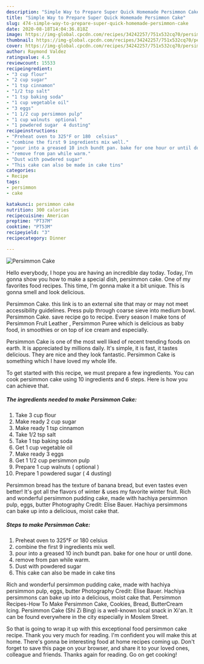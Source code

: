 ```yaml
---
description: "Simple Way to Prepare Super Quick Homemade Persimmon Cake"
title: "Simple Way to Prepare Super Quick Homemade Persimmon Cake"
slug: 474-simple-way-to-prepare-super-quick-homemade-persimmon-cake
date: 2020-08-18T14:04:36.818Z
image: https://img-global.cpcdn.com/recipes/34242257/751x532cq70/persimmon-cake-recipe-main-photo.jpg
thumbnail: https://img-global.cpcdn.com/recipes/34242257/751x532cq70/persimmon-cake-recipe-main-photo.jpg
cover: https://img-global.cpcdn.com/recipes/34242257/751x532cq70/persimmon-cake-recipe-main-photo.jpg
author: Raymond Valdez
ratingvalue: 4.5
reviewcount: 15533
recipeingredient:
- "3 cup flour"
- "2 cup sugar"
- "1 tsp cinnamon"
- "1/2 tsp salt"
- "1 tsp baking soda"
- "1 cup vegetable oil"
- "3 eggs"
- "1 1/2 cup persimmon pulp"
- "1 cup walnuts  optional "
- "1 powdered sugar  4 dusting"
recipeinstructions:
- "Preheat oven to 325°F or 180  celsius"
- "combine the first 9 ingredients mix well."
- "pour into a greased 10 inch bundt pan. bake for one hour or until done."
- "remove from pan while warm."
- "Dust with powdered sugar"
- "This cake can also be made in cake tins"
categories:
- Recipe
tags:
- persimmon
- cake

katakunci: persimmon cake 
nutrition: 300 calories
recipecuisine: American
preptime: "PT37M"
cooktime: "PT53M"
recipeyield: "3"
recipecategory: Dinner

---
```



![Persimmon Cake](https://img-global.cpcdn.com/recipes/34242257/751x532cq70/persimmon-cake-recipe-main-photo.jpg)

Hello everybody, I hope you are having an incredible day today. Today, I'm gonna show you how to make a special dish, persimmon cake. One of my favorites food recipes. This time, I'm gonna make it a bit unique. This is gonna smell and look delicious.

Persimmon Cake. this link is to an external site that may or may not meet accessibility guidelines. Press pulp through coarse sieve into medium bowl. Persimmon Cake. save recipe go to recipe. Every season I make tons of Persimmon Fruit Leather , Persimmon Puree which is delicious as baby food, in smoothies or on top of ice cream and especially.

Persimmon Cake is one of the most well liked of recent trending foods on earth. It is appreciated by millions daily. It's simple, it is fast, it tastes delicious. They are nice and they look fantastic. Persimmon Cake is something which I have loved my whole life.


To get started with this recipe, we must prepare a few ingredients. You can cook persimmon cake using 10 ingredients and 6 steps. Here is how you can achieve that.

<!--inarticleads1-->

##### The ingredients needed to make Persimmon Cake:

1. Take 3 cup flour
1. Make ready 2 cup sugar
1. Make ready 1 tsp cinnamon
1. Take 1/2 tsp salt
1. Take 1 tsp baking soda
1. Get 1 cup vegetable oil
1. Make ready 3 eggs
1. Get 1 1/2 cup persimmon pulp
1. Prepare 1 cup walnuts ( optional )
1. Prepare 1 powdered sugar ( 4 dusting)


Persimmon bread has the texture of banana bread, but even tastes even better! It&#39;s got all the flavors of winter &amp; uses my favorite winter fruit. Rich and wonderful persimmon pudding cake, made with hachiya persimmon pulp, eggs, butter Photography Credit: Elise Bauer. Hachiya persimmons can bake up into a delicious, moist cake that. 

<!--inarticleads2-->

##### Steps to make Persimmon Cake:

1. Preheat oven to 325°F or 180  celsius
1. combine the first 9 ingredients mix well.
1. pour into a greased 10 inch bundt pan. bake for one hour or until done.
1. remove from pan while warm.
1. Dust with powdered sugar
1. This cake can also be made in cake tins


Rich and wonderful persimmon pudding cake, made with hachiya persimmon pulp, eggs, butter Photography Credit: Elise Bauer. Hachiya persimmons can bake up into a delicious, moist cake that. Persimmon Recipes-How To Make Persimmon Cake, Cookies, Bread, ButterCream Icing. Persimmon Cake (Shi Zi Bing) is a well-known local snack in Xi&#39;an. It can be found everywhere in the city especially in Moslem Street. 

So that is going to wrap it up with this exceptional food persimmon cake recipe. Thank you very much for reading. I'm confident you will make this at home. There's gonna be interesting food at home recipes coming up. Don't forget to save this page on your browser, and share it to your loved ones, colleague and friends. Thanks again for reading. Go on get cooking!
